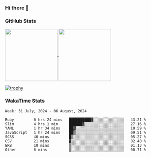 ### Hi there 👋

### GitHub Stats

<a href="https://github.com/anuraghazra/github-readme-stats">
  <img align="center" height="170px" src="https://github-readme-stats.vercel.app/api/top-langs/?username=tksfjt1024&layout=compact&count_private=true&show_icons=true&show_icons=true&theme=graywhite" />
</a>
<a href="https://github.com/anuraghazra/github-readme-stats">
  <img align="center" height="170px" src="https://github-readme-stats.vercel.app/api?username=tksfjt1024&count_private=true&show_icons=true&show_icons=true&theme=graywhite" />
</a>

[![trophy](https://github-profile-trophy.vercel.app/?username=tksfjt1024)](https://github.com/ryo-ma/github-profile-trophy)

### WakaTime Stats

<!--START_SECTION:waka-->
```text
Week: 31 July, 2024 - 06 August, 2024

Ruby         6 hrs 24 mins   ██████████▓░░░░░░░░░░░░░░   43.21 % 
Slim         4 hrs 1 min     ██████▓░░░░░░░░░░░░░░░░░░   27.16 % 
YAML         1 hr 34 mins    ██▓░░░░░░░░░░░░░░░░░░░░░░   10.59 % 
JavaScript   1 hr 24 mins    ██▒░░░░░░░░░░░░░░░░░░░░░░   09.51 % 
SCSS         46 mins         █▒░░░░░░░░░░░░░░░░░░░░░░░   05.27 % 
CSV          21 mins         ▓░░░░░░░░░░░░░░░░░░░░░░░░   02.40 % 
ERB          10 mins         ▒░░░░░░░░░░░░░░░░░░░░░░░░   01.13 % 
Other        6 mins          ▒░░░░░░░░░░░░░░░░░░░░░░░░   00.71 % 
```
<!--END_SECTION:waka-->
